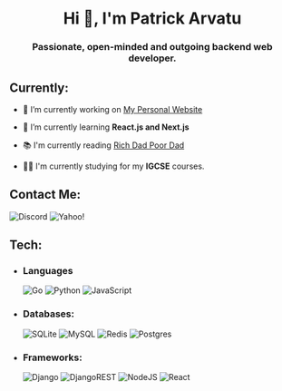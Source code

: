 <h1 align="center">Hi 👋, I'm Patrick Arvatu</h1>
<h3 align="center">Passionate, open-minded and outgoing backend web developer.</h3>

## Currently:

- 🔭 I’m currently working on [My Personal Website](https://github.com/Lambels/patrickarvatu.com)

- 🌱 I’m currently learning **React.js and Next.js**

- 📚 I'm currently reading [Rich Dad Poor Dad](https://www.richdad.com/)

- 👨‍🎓 I'm currently studying for my **IGCSE** courses.

## Contact Me:
![Discord](https://img.shields.io/badge/Discord-Lambels8829-%237289DA.svg?style=for-the-badge&logo=discord&logoColor=white) ![Yahoo!](https://img.shields.io/badge/Yahoo!-patrick.arvatu@yahoo.com-6001D2?style=for-the-badge&logo=Yahoo!&logoColor=white)

## Tech:

- ### Languages
  ![Go](https://img.shields.io/badge/go-%2300ADD8.svg?style=for-the-badge&logo=go&logoColor=white) ![Python](https://img.shields.io/badge/python-3670A0?style=for-the-badge&logo=python&logoColor=ffdd54) ![JavaScript](https://img.shields.io/badge/javascript-%23323330.svg?style=for-the-badge&logo=javascript&logoColor=%23F7DF1E)

- ### Databases:
  ![SQLite](https://img.shields.io/badge/sqlite-%2307405e.svg?style=for-the-badge&logo=sqlite&logoColor=white) ![MySQL](https://img.shields.io/badge/mysql-%2300f.svg?style=for-the-badge&logo=mysql&logoColor=white&color=black) ![Redis](https://img.shields.io/badge/redis-%23DD0031.svg?style=for-the-badge&logo=redis&logoColor=white) ![Postgres](https://img.shields.io/badge/postgres-%23316192.svg?style=for-the-badge&logo=postgresql&logoColor=white)

- ### Frameworks:
  ![Django](https://img.shields.io/badge/django-%23092E20.svg?style=for-the-badge&logo=django&logoColor=white) ![DjangoREST](https://img.shields.io/badge/DJANGO-REST-ff1709?style=for-the-badge&logo=django&logoColor=white&color=ff1709&labelColor=gray) ![NodeJS](https://img.shields.io/badge/node.js-6DA55F?style=for-the-badge&logo=node.js&logoColor=white) ![React](https://img.shields.io/badge/react-%2320232a.svg?style=for-the-badge&logo=react&logoColor=%2361DAFB)
